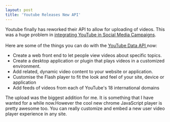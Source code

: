 ```yaml
---
layout: post
title: 'Youtube Releases New API'
---
```

Youtube finally has reworked their API to allow for uploading of videos. This was a huge problem in <a href="http://www.socialmediasquad.com/">integrating YouTube in Social Media Campaigns</a>.<br /><br />Here are some of the things you can do with the <a href="http://code.google.com/apis/youtube/overview.html">YouTube Data API </a>now:<br /><ul class="mainlist"><li>Create a web front end to let people view videos about specific topics. </li><li>Create a desktop application or plugin that plays videos in a customized environment. </li><li>Add related, dynamic video content to your website or application. </li><li>Customise the Flash player to fit the look and feel of your site, device or application </li><li>Add feeds of videos from each of YouTube's 18 international domains </li></ul>The upload was the biggest addition for me. It is something that I have wanted for a while now.However the cool new chrome JavaScript player is pretty awesome too. You can really customize and embed a new user video player experience in any site.